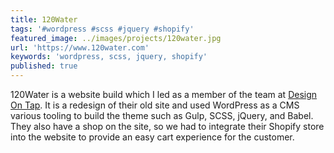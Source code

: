 ```yaml
---
title: 120Water
tags: '#wordpress #scss #jquery #shopify'
featured_image: ../images/projects/120water.jpg
url: 'https://www.120water.com'
keywords: 'wordpress, scss, jquery, shopify'
published: true
---
```


120Water is a website build which I led as a member of the team at [Design On Tap](https://www.designontap.com). It is a redesign of their old site and used WordPress as a CMS various tooling to build the theme such as Gulp, SCSS, jQuery, and Babel. They also have a shop on the site, so we had to integrate their Shopify store into the website to provide an easy cart experience for the customer.
